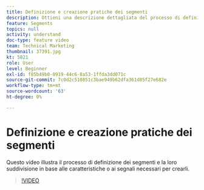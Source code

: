 ```yaml
---
title: Definizione e creazione pratiche dei segmenti
description: Ottieni una descrizione dettagliata del processo di definizione dei segmenti e poi suddividerli per le caratteristiche o i segnali necessari per crearli.
feature: Segments
topics: null
activity: understand
doc-type: feature video
team: Technical Marketing
thumbnail: 37391.jpg
kt: 5821
role: User
level: Beginner
exl-id: f85b49b0-0919-44c6-8a53-1ffda3dd071c
source-git-commit: 7c0d2c510851c3bae949b62dfa361d85f27e682e
workflow-type: tm+mt
source-wordcount: '63'
ht-degree: 0%

---
```


# Definizione e creazione pratiche dei segmenti

Questo video illustra il processo di definizione dei segmenti e la loro suddivisione in base alle caratteristiche o ai segnali necessari per crearli.

>[!VIDEO](https://video.tv.adobe.com/v/37391/?quality=12&learn=on)
